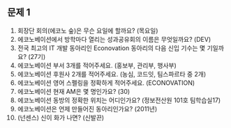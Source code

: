 ## 문제 1

1. 회장단 회의(에코노 숲)은 무슨 요일에 할까요? (목요일)
2. 에코노베이션에서 방학마다 열리는 성과공유회의 이름은 무엇일까요? (DEV)
3. 전국 최고의 IT 개발 동아리인 Econovation 동아리의 다음 신입 기수는 몇 기일까요? (27기)
4. 에코노베이션 부서 3개를 적어주세요. (홍보부, 관리부, 행사부)
5. 에코노베이션 후원사 2개를 적어주세요. (농심, 코드잇, 팀스파르타 중 2개)
6. 에코노베이션 영어 스펠링을 정확하게 적어주세요. (ECONOVATION)
7. 에코노베이션 현재 AM은 몇 명인가요? (30)
8. 에코노베이션 동방의 정확한 위치는 어디인가요? (정보전산원 101호 팀학습실17)
9. 에코노베이션은 언제 만들어진 동아리인가요? (2011년)
10. (넌센스) 신이 화가 나면? (신발끈)
